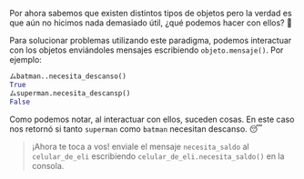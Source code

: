 Por ahora sabemos que existen distintos tipos de objetos pero la verdad es que aún no hicimos nada demasiado útil, ¿qué podemos hacer con ellos? :thinking:

Para solucionar problemas utilizando este paradigma, podemos interactuar con los objetos enviándoles mensajes escribiendo `objeto.mensaje()`. Por ejemplo:

```python
ムbatman..necesita_descanso()
True
ムsuperman.necesita_descansp()
False
```

Como podemos notar, al interactuar con ellos, suceden cosas. En este caso nos retornó si tanto `superman` como `batman` necesitan descanso. :sleeping:

> ¡Ahora te toca a vos! enviale el mensaje `necesita_saldo` al `celular_de_eli` escribiendo `celular_de_eli.necesita_saldo()` en la consola.